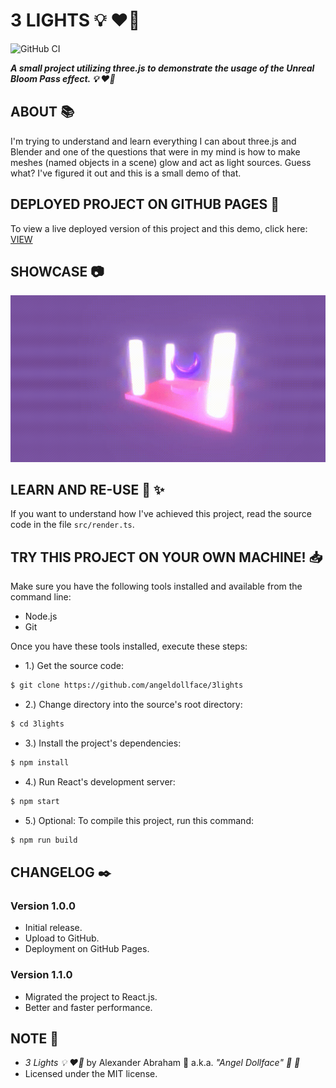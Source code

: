 # 3 LIGHTS :bulb: :heart_on_fire:

![GitHub CI](https://github.com/angeldollface/3lights/actions/workflows/react.yml/badge.svg)

***A small project utilizing three.js to demonstrate the usage of the Unreal Bloom Pass effect. :bulb: :heart_on_fire:***

## ABOUT :books:

I'm trying to understand and learn everything I can about three.js and Blender and one of the questions that were in my mind is how to make meshes (named objects in a scene) glow and act as light sources. Guess what? I've figured it out and this is a small demo of that.

## DEPLOYED PROJECT ON GITHUB PAGES :rocket:

To view a live deployed version of this project and this demo, click here: [VIEW](https://angeldollface.art/3lights)

## SHOWCASE :camera:

![Showcase for 3 Lights.](/assets/3lights.gif)

## LEARN AND RE-USE :thinking: :sparkles:

If you want to understand how I've achieved this project, read the source code in the file `src/render.ts`.

## TRY THIS PROJECT ON YOUR OWN MACHINE! :inbox_tray:

Make sure you have the following tools installed and available from the command line:

- Node.js
- Git

Once you have these tools installed, execute these steps:

- 1.) Get the source code:

```bash
$ git clone https://github.com/angeldollface/3lights
```

- 2.) Change directory into the source's root directory:

```bash
$ cd 3lights
```

- 3.) Install the project's dependencies:

```bash
$ npm install
```

- 4.) Run React's development server:

```bash
$ npm start
```

- 5.) Optional: To compile this project, run this command:

```bash
$ npm run build
```

## CHANGELOG :black_nib:

### Version 1.0.0

- Initial release.
- Upload to GitHub.
- Deployment on GitHub Pages.

### Version 1.1.0

- Migrated the project to React.js.
- Better and faster performance.

## NOTE :scroll:

- *3 Lights :bulb: :heart_on_fire:* by Alexander Abraham :black_heart: a.k.a. *"Angel Dollface" :dolls: :ribbon:*
- Licensed under the MIT license.
